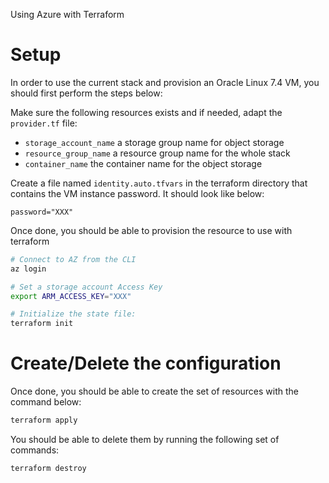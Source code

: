 Using Azure with Terraform

# Setup

In order to use the current stack and provision an Oracle Linux 7.4 VM, you
should first perform the steps below:

Make sure the following resources exists and if needed, adapt the `provider.tf`
file:

- `storage_account_name` a storage group name for object storage
- `resource_group_name` a resource group name for the whole stack
- `container_name` the container name for the object storage

Create a file named `identity.auto.tfvars` in the terraform directory that
contains the VM instance password. It should look like below:

```text
password="XXX"
```

Once done, you should be able to provision the resource to use with terraform

```bash
# Connect to AZ from the CLI
az login

# Set a storage account Access Key
export ARM_ACCESS_KEY="XXX"

# Initialize the state file:
terraform init
```

# Create/Delete the configuration

Once done, you should be able to create the set of resources with the command
below:

```bash
terraform apply
```

You should be able to delete them by running the following set of commands:

```bash
terraform destroy
```
